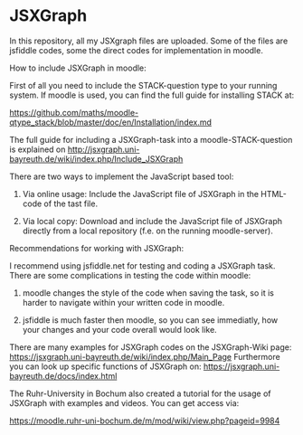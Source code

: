 # JSXGraph
In this repository, all my JSXgraph files are uploaded.
Some of the files are jsfiddle codes, some the direct codes for implementation in moodle.

How to include JSXGraph in moodle:

First of all you need to include the STACK-question type to your running system. If moodle is used, you can find the full guide for installing STACK at:

https://github.com/maths/moodle-qtype_stack/blob/master/doc/en/Installation/index.md

The full guide for including a JSXGraph-task into a moodle-STACK-question is explained on http://jsxgraph.uni-bayreuth.de/wiki/index.php/Include_JSXGraph

There are two ways to implement the JavaScript based tool: 

1. Via online usage: Include the JavaScript file of JSXGraph in the HTML-code of the tast file.

2. Via local copy: Download and include the JavaScript file of JSXGraph directly from a local repository (f.e. on the running moodle-server).

Recommendations for working with JSXGraph:

I recommend using jsfiddle.net for testing and coding a JSXGraph task. There are some complications in testing the code within moodle:

1. moodle changes the style of the code when saving the task, so it is harder to navigate within your written code in moodle.

2. jsfiddle is much faster then moodle, so you can see immediatly, how your changes and your code overall would look like.

There are many examples for JSXGraph codes on the JSXGraph-Wiki page: https://jsxgraph.uni-bayreuth.de/wiki/index.php/Main_Page 
Furthermore you can look up specific functions of JSXGraph on: https://jsxgraph.uni-bayreuth.de/docs/index.html

The Ruhr-University in Bochum also created a tutorial for the usage of JSXGraph with examples and videos. You can get access via:

https://moodle.ruhr-uni-bochum.de/m/mod/wiki/view.php?pageid=9984
